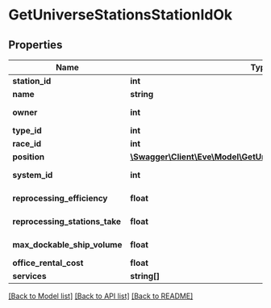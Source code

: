# GetUniverseStationsStationIdOk

## Properties
Name | Type | Description | Notes
------------ | ------------- | ------------- | -------------
**station_id** | **int** | station_id integer | 
**name** | **string** | name string | 
**owner** | **int** | ID of the corporation that controls this station | [optional] 
**type_id** | **int** | type_id integer | 
**race_id** | **int** | race_id integer | [optional] 
**position** | [**\Swagger\Client\Eve\Model\GetUniverseStationsStationIdPosition**](GetUniverseStationsStationIdPosition.md) |  | 
**system_id** | **int** | The solar system this station is in | 
**reprocessing_efficiency** | **float** | reprocessing_efficiency number | 
**reprocessing_stations_take** | **float** | reprocessing_stations_take number | 
**max_dockable_ship_volume** | **float** | max_dockable_ship_volume number | 
**office_rental_cost** | **float** | office_rental_cost number | 
**services** | **string[]** | services array | 

[[Back to Model list]](../README.md#documentation-for-models) [[Back to API list]](../README.md#documentation-for-api-endpoints) [[Back to README]](../README.md)


